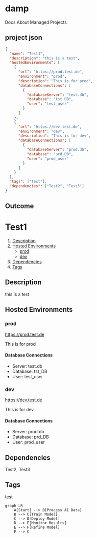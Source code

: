 # damp
Docs About Managed Projects

## project json
```json
{
  "name": "Test1",
  "description": "this is a test",
  "hostedEnvironments": [
    {
      "url": "https://prod.test.de",
      "environment": "prod",
      "description": "This is for prod",
      "databaseConnections": [
        {
          "databaseServer": "test.db",
          "database": "tst_DB",
          "user": "test_user"
        }
      ]
    },
    {
      "url": "https://dev.test.de",
      "environment": "dev",
      "description": "This is for dev",
      "databaseConnections": [
        {
          "databaseServer": "prod.db",
          "database": "prd_DB",
          "user": "prod_user"
        }
      ]
    }
  ],
  "tags": ["test"],
  "dependencies": ["Test2", "Test3"]
}
```

## Outcome

# Test1
1. [Description](#description)
2. [Hosted Environments](#hosted-environments)
    - [prod](#prod)
    - [dev](#dev)
3. [Dependencies](#dependencies)
4. [Tags](#tags)
## <div name="description" /> Description
this is a test
## <div name="hosted-environments" /> Hosted Environments
### <div name="prod" /> prod
https://prod.test.de

This is for prod
#### Database Connections
- Server: test.db
- Database: tst_DB
- User: test_user
### <div name="dev" /> dev
https://dev.test.de

This is for dev
#### Database Connections
- Server: prod.db
- Database: prd_DB
- User: prod_user
## <div name="dependencies" /> Dependencies
Test2, Test3
## <div name="tags" /> Tags
test

```mermaid
graph LR
    A[Start] --> B[Process AI Data]
    B --> C[Train Model]
    C --> D[Deploy Model]
    D --> E[Monitor Results]
    E --> F[Refine Model]
    F --> C
```